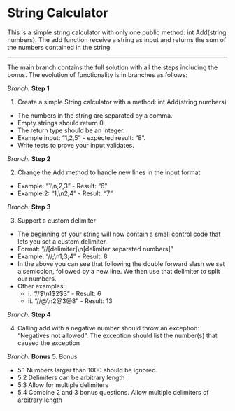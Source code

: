 # String Calculator

This is a simple string calculator with only one public method: int Add(string numbers).
The add function receive a string as input and returns the sum of the numbers contained in the string

---
The main branch contains the full solution with all the steps including the bonus.
The evolution of functionality is in branches as follows:

*Branch:* **Step 1** 

1. Create a simple String calculator with a method: int Add(string numbers)
  - The numbers in the string are separated by a comma.
  - Empty strings should return 0.
  - The return type should be an integer.
  - Example input: “1,2,5” - expected result: “8”.
  - Write tests to prove your input validates.

*Branch:* **Step 2** 

2. Change the Add method to handle new lines in the input format
  - Example: “1\n,2,3” - Result: “6”
  - Example 2: “1,\n2,4” - Result: “7”

*Branch:* **Step 3** 

3. Support a custom delimiter
 - The beginning of your string will now contain a small control code that lets you
    set a custom delimiter.
 - Format: “//[delimiter]\n[delimiter separated numbers]”
 - Example: “//;\n1;3;4” - Result: 8
 - In the above you can see that following the double forward slash we set a
    semicolon, followed by a new line. We then use that delimiter to split our
    numbers.
 - Other examples:
    - i. “//$\n1$2$3” - Result: 6
    - ii. “//@\n2@3@8” - Result: 13

*Branch:* **Step 4** 

4. Calling add with a negative number should throw an exception: “Negatives not allowed”.
    The exception should list the number(s) that caused the exception
    
*Branch:* **Bonus** 
5. Bonus
  - 5.1 Numbers larger than 1000 should be ignored.
  -  5.2 Delimiters can be arbitrary length
  -  5.3 Allow for multiple delimiters 
  -  5.4 Combine 2 and 3 bonus questions. Allow multiple delimiters of arbitrary length

